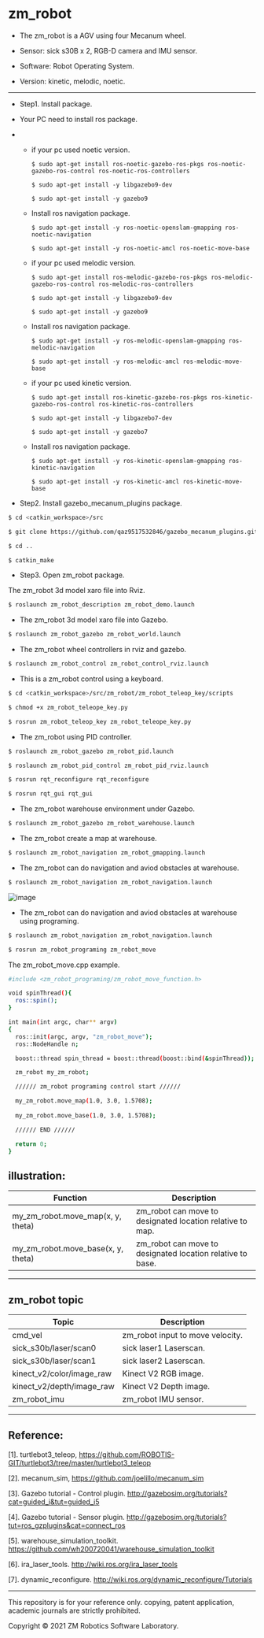 # zm_robot
- The zm_robot is a AGV using four Mecanum wheel.

- Sensor: sick s30B x 2, RGB-D camera and IMU sensor.

- Software: Robot Operating System.

- Version: kinetic, melodic, noetic.

------

-  Step1. Install package.

- Your PC need to install ros package.
- 
  - if your pc used noetic version.

    ``` $ sudo apt-get install ros-noetic-gazebo-ros-pkgs ros-noetic-gazebo-ros-control ros-noetic-ros-controllers ```

    ``` $ sudo apt-get install -y libgazebo9-dev ```
    
    ``` $ sudo apt-get install -y gazebo9 ```

  - Install ros navigation package.

    ``` $ sudo apt-get install -y ros-noetic-openslam-gmapping ros-noetic-navigation ```
  
    ``` $ sudo apt-get install -y ros-noetic-amcl ros-noetic-move-base ```

  - if your pc used melodic version.

    ``` $ sudo apt-get install ros-melodic-gazebo-ros-pkgs ros-melodic-gazebo-ros-control ros-melodic-ros-controllers ```

    ``` $ sudo apt-get install -y libgazebo9-dev ```
    
    ``` $ sudo apt-get install -y gazebo9 ```

  - Install ros navigation package.

    ``` $ sudo apt-get install -y ros-melodic-openslam-gmapping ros-melodic-navigation ```
  
    ``` $ sudo apt-get install -y ros-melodic-amcl ros-melodic-move-base ```

  - if your pc used kinetic version.

    ``` $ sudo apt-get install ros-kinetic-gazebo-ros-pkgs ros-kinetic-gazebo-ros-control ros-kinetic-ros-controllers ```
   
    ``` $ sudo apt-get install -y libgazebo7-dev ```
   
    ``` $ sudo apt-get install -y gazebo7 ```

  - Install ros navigation package.
  
    ``` $ sudo apt-get install -y ros-kinetic-openslam-gmapping ros-kinetic-navigation ```
    
    ``` $ sudo apt-get install -y ros-kinetic-amcl ros-kinetic-move-base ```

- Step2. Install gazebo_mecanum_plugins package.

``` bash
$ cd <catkin_workspace>/src
```

``` bash
$ git clone https://github.com/qaz9517532846/gazebo_mecanum_plugins.git
```

``` bash
$ cd ..
```

``` bash
$ catkin_make
```

- Step3. Open zm_robot package.

The zm_robot 3d model xaro file into Rviz.

``` bash
$ roslaunch zm_robot_description zm_robot_demo.launch
```

- The zm_robot 3d model xaro file into Gazebo.

``` bash
$ roslaunch zm_robot_gazebo zm_robot_world.launch
```

- The zm_robot wheel controllers in rviz and gazebo.

``` bash
$ roslaunch zm_robot_control zm_robot_control_rviz.launch
```

- This is a zm_robot control using a keyboard.

``` bash
$ cd <catkin_workspace>/src/zm_robot/zm_robot_teleop_key/scripts
```

``` bash
$ chmod +x zm_robot_teleope_key.py
```

``` bash
$ rosrun zm_robot_teleop_key zm_robot_teleope_key.py
```

- The zm_robot using PID controller.

``` bash
$ roslaunch zm_robot_gazebo zm_robot_pid.launch
```

``` bash
$ roslaunch zm_robot_pid_control zm_robot_pid_rviz.launch
```

``` bash
$ rosrun rqt_reconfigure rqt_reconfigure
```

``` bash
$ rosrun rqt_gui rqt_gui
```

- The zm_robot warehouse environment under Gazebo.

``` bash
$ roslaunch zm_robot_gazebo zm_robot_warehouse.launch
```

- The zm_robot create a map at warehouse.

``` bash
$ roslaunch zm_robot_navigation zm_robot_gmapping.launch
```

- The zm_robot can do navigation and aviod obstacles at warehouse.

``` bash
$ roslaunch zm_robot_navigation zm_robot_navigation.launch
```

![image](https://github.com/qaz9517532846/zm_robot/blob/v1.0_original/image/zm_robot_navigation.png)

- The zm_robot can do navigation and aviod obstacles at warehouse using programing.

``` bash
$ roslaunch zm_robot_navigation zm_robot_navigation.launch
```

``` bash
$ rosrun zm_robot_programing zm_robot_move
```

The zm_robot_move.cpp example.

``` bash
#include <zm_robot_programing/zm_robot_move_function.h>

void spinThread(){
  ros::spin();
}

int main(int argc, char** argv) 
{
  ros::init(argc, argv, "zm_robot_move"); 
  ros::NodeHandle n;

  boost::thread spin_thread = boost::thread(boost::bind(&spinThread));

  zm_robot my_zm_robot;

  ////// zm_robot programing control start //////

  my_zm_robot.move_map(1.0, 3.0, 1.5708);
  
  my_zm_robot.move_base(1.0, 3.0, 1.5708);

  ////// END //////

  return 0;
}
```

## illustration:

| Function                           | Description                                                |
| ---                                | ---                                                        | 
| my_zm_robot.move_map(x, y, theta)  | zm_robot can move to designated location relative to map.  |
| my_zm_robot.move_base(x, y, theta) | zm_robot can move to designated location relative to base. ||

------

## zm_robot topic

| Topic                              | Description                                                       |
| ---                                | ---                                                               | 
| cmd_vel                            | zm_robot input to move velocity.                                  |
| sick_s30b/laser/scan0              | sick laser1 Laserscan.                                            |
| sick_s30b/laser/scan1              | sick laser2 Laserscan.                                            |
| kinect_v2/color/image_raw          | Kinect V2 RGB image.                                              |
| kinect_v2/depth/image_raw          | Kinect V2 Depth image.                                            |
| zm_robot_imu                       | zm_robot IMU sensor.                                              ||

------

## Reference:

[1]. turtlebot3_teleop, https://github.com/ROBOTIS-GIT/turtlebot3/tree/master/turtlebot3_teleop

[2]. mecanum_sim, https://github.com/joelillo/mecanum_sim

[3]. Gazebo tutorial - Control plugin. http://gazebosim.org/tutorials?cat=guided_i&tut=guided_i5

[4]. Gazebo tutorial - Sensor plugin. http://gazebosim.org/tutorials?tut=ros_gzplugins&cat=connect_ros

[5]. warehouse_simulation_toolkit. https://github.com/wh200720041/warehouse_simulation_toolkit

[6]. ira_laser_tools. http://wiki.ros.org/ira_laser_tools

[7]. dynamic_reconfigure. http://wiki.ros.org/dynamic_reconfigure/Tutorials

------

This repository is for your reference only. copying, patent application, academic journals are strictly prohibited.

Copyright © 2021 ZM Robotics Software Laboratory.
